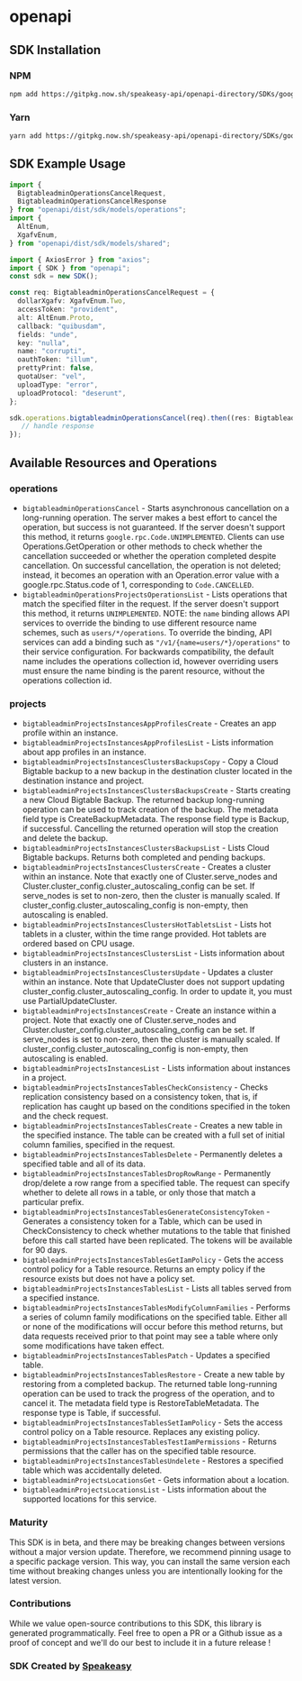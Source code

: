 # openapi

<!-- Start SDK Installation -->
## SDK Installation

### NPM

```bash
npm add https://gitpkg.now.sh/speakeasy-api/openapi-directory/SDKs/googleapis.com/bigtableadmin/v2/typescript
```

### Yarn

```bash
yarn add https://gitpkg.now.sh/speakeasy-api/openapi-directory/SDKs/googleapis.com/bigtableadmin/v2/typescript
```
<!-- End SDK Installation -->

## SDK Example Usage
<!-- Start SDK Example Usage -->
```typescript
import {
  BigtableadminOperationsCancelRequest,
  BigtableadminOperationsCancelResponse
} from "openapi/dist/sdk/models/operations";
import {
  AltEnum,
  XgafvEnum,
} from "openapi/dist/sdk/models/shared";

import { AxiosError } from "axios";
import { SDK } from "openapi";
const sdk = new SDK();

const req: BigtableadminOperationsCancelRequest = {
  dollarXgafv: XgafvEnum.Two,
  accessToken: "provident",
  alt: AltEnum.Proto,
  callback: "quibusdam",
  fields: "unde",
  key: "nulla",
  name: "corrupti",
  oauthToken: "illum",
  prettyPrint: false,
  quotaUser: "vel",
  uploadType: "error",
  uploadProtocol: "deserunt",
};

sdk.operations.bigtableadminOperationsCancel(req).then((res: BigtableadminOperationsCancelResponse | AxiosError) => {
   // handle response
});
```
<!-- End SDK Example Usage -->

<!-- Start SDK Available Operations -->
## Available Resources and Operations


### operations

* `bigtableadminOperationsCancel` - Starts asynchronous cancellation on a long-running operation. The server makes a best effort to cancel the operation, but success is not guaranteed. If the server doesn't support this method, it returns `google.rpc.Code.UNIMPLEMENTED`. Clients can use Operations.GetOperation or other methods to check whether the cancellation succeeded or whether the operation completed despite cancellation. On successful cancellation, the operation is not deleted; instead, it becomes an operation with an Operation.error value with a google.rpc.Status.code of 1, corresponding to `Code.CANCELLED`.
* `bigtableadminOperationsProjectsOperationsList` - Lists operations that match the specified filter in the request. If the server doesn't support this method, it returns `UNIMPLEMENTED`. NOTE: the `name` binding allows API services to override the binding to use different resource name schemes, such as `users/*/operations`. To override the binding, API services can add a binding such as `"/v1/{name=users/*}/operations"` to their service configuration. For backwards compatibility, the default name includes the operations collection id, however overriding users must ensure the name binding is the parent resource, without the operations collection id.

### projects

* `bigtableadminProjectsInstancesAppProfilesCreate` - Creates an app profile within an instance.
* `bigtableadminProjectsInstancesAppProfilesList` - Lists information about app profiles in an instance.
* `bigtableadminProjectsInstancesClustersBackupsCopy` - Copy a Cloud Bigtable backup to a new backup in the destination cluster located in the destination instance and project.
* `bigtableadminProjectsInstancesClustersBackupsCreate` - Starts creating a new Cloud Bigtable Backup. The returned backup long-running operation can be used to track creation of the backup. The metadata field type is CreateBackupMetadata. The response field type is Backup, if successful. Cancelling the returned operation will stop the creation and delete the backup.
* `bigtableadminProjectsInstancesClustersBackupsList` - Lists Cloud Bigtable backups. Returns both completed and pending backups.
* `bigtableadminProjectsInstancesClustersCreate` - Creates a cluster within an instance. Note that exactly one of Cluster.serve_nodes and Cluster.cluster_config.cluster_autoscaling_config can be set. If serve_nodes is set to non-zero, then the cluster is manually scaled. If cluster_config.cluster_autoscaling_config is non-empty, then autoscaling is enabled.
* `bigtableadminProjectsInstancesClustersHotTabletsList` - Lists hot tablets in a cluster, within the time range provided. Hot tablets are ordered based on CPU usage.
* `bigtableadminProjectsInstancesClustersList` - Lists information about clusters in an instance.
* `bigtableadminProjectsInstancesClustersUpdate` - Updates a cluster within an instance. Note that UpdateCluster does not support updating cluster_config.cluster_autoscaling_config. In order to update it, you must use PartialUpdateCluster.
* `bigtableadminProjectsInstancesCreate` - Create an instance within a project. Note that exactly one of Cluster.serve_nodes and Cluster.cluster_config.cluster_autoscaling_config can be set. If serve_nodes is set to non-zero, then the cluster is manually scaled. If cluster_config.cluster_autoscaling_config is non-empty, then autoscaling is enabled.
* `bigtableadminProjectsInstancesList` - Lists information about instances in a project.
* `bigtableadminProjectsInstancesTablesCheckConsistency` - Checks replication consistency based on a consistency token, that is, if replication has caught up based on the conditions specified in the token and the check request.
* `bigtableadminProjectsInstancesTablesCreate` - Creates a new table in the specified instance. The table can be created with a full set of initial column families, specified in the request.
* `bigtableadminProjectsInstancesTablesDelete` - Permanently deletes a specified table and all of its data.
* `bigtableadminProjectsInstancesTablesDropRowRange` - Permanently drop/delete a row range from a specified table. The request can specify whether to delete all rows in a table, or only those that match a particular prefix.
* `bigtableadminProjectsInstancesTablesGenerateConsistencyToken` - Generates a consistency token for a Table, which can be used in CheckConsistency to check whether mutations to the table that finished before this call started have been replicated. The tokens will be available for 90 days.
* `bigtableadminProjectsInstancesTablesGetIamPolicy` - Gets the access control policy for a Table resource. Returns an empty policy if the resource exists but does not have a policy set.
* `bigtableadminProjectsInstancesTablesList` - Lists all tables served from a specified instance.
* `bigtableadminProjectsInstancesTablesModifyColumnFamilies` - Performs a series of column family modifications on the specified table. Either all or none of the modifications will occur before this method returns, but data requests received prior to that point may see a table where only some modifications have taken effect.
* `bigtableadminProjectsInstancesTablesPatch` - Updates a specified table.
* `bigtableadminProjectsInstancesTablesRestore` - Create a new table by restoring from a completed backup. The returned table long-running operation can be used to track the progress of the operation, and to cancel it. The metadata field type is RestoreTableMetadata. The response type is Table, if successful.
* `bigtableadminProjectsInstancesTablesSetIamPolicy` - Sets the access control policy on a Table resource. Replaces any existing policy.
* `bigtableadminProjectsInstancesTablesTestIamPermissions` - Returns permissions that the caller has on the specified table resource.
* `bigtableadminProjectsInstancesTablesUndelete` - Restores a specified table which was accidentally deleted.
* `bigtableadminProjectsLocationsGet` - Gets information about a location.
* `bigtableadminProjectsLocationsList` - Lists information about the supported locations for this service.
<!-- End SDK Available Operations -->

### Maturity

This SDK is in beta, and there may be breaking changes between versions without a major version update. Therefore, we recommend pinning usage
to a specific package version. This way, you can install the same version each time without breaking changes unless you are intentionally
looking for the latest version.

### Contributions

While we value open-source contributions to this SDK, this library is generated programmatically.
Feel free to open a PR or a Github issue as a proof of concept and we'll do our best to include it in a future release !

### SDK Created by [Speakeasy](https://docs.speakeasyapi.dev/docs/using-speakeasy/client-sdks)

